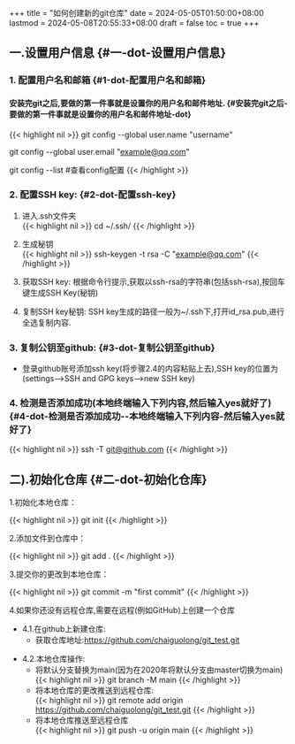 +++
title = "如何创建新的git仓库"
date = 2024-05-05T01:50:00+08:00
lastmod = 2024-05-08T20:55:33+08:00
draft = false
toc = true
+++

## 一.设置用户信息 {#一-dot-设置用户信息}


### 1. 配置用户名和邮箱 {#1-dot-配置用户名和邮箱}


#### 安装完git之后,要做的第一件事就是设置你的用户名和邮件地址. {#安装完git之后-要做的第一件事就是设置你的用户名和邮件地址-dot}

{{< highlight nil >}}
git config --global user.name "username" 

git config --global user.email "example@qq.com"

git config --list #查看config配置
{{< /highlight >}}


### 2. 配置SSH key: {#2-dot-配置ssh-key}

1.  进入.ssh文件夹 <br/>
    {{< highlight nil >}}
    cd ~/.ssh/
    {{< /highlight >}}

2.  生成秘钥 <br/>
    {{< highlight nil >}}
    ssh-keygen -t rsa -C "example@qq.com"
    {{< /highlight >}}

3.  获取SSH key: 根据命令行提示,获取以ssh-rsa的字符串(包括ssh-rsa),按回车键生成SSH Key(秘钥) <br/>

4.  复制SSH key秘钥: SSH key生成的路径一般为~/.ssh下,打开id_rsa.pub,进行全选复制内容. <br/>


### 3. 复制公钥至github: {#3-dot-复制公钥至github}

-   登录github账号添加ssh key(将步骤2.4的内容粘贴上去),SSH key的位置为(settings--&gt;SSH and GPG keys--&gt;new SSH key) <br/>


### 4. 检测是否添加成功(本地终端输入下列内容,然后输入yes就好了) {#4-dot-检测是否添加成功--本地终端输入下列内容-然后输入yes就好了}

{{< highlight nil >}}
ssh -T git@github.com
{{< /highlight >}}


## 二).初始化仓库 {#二-dot-初始化仓库}

1.初始化本地仓库： <br/>

{{< highlight nil >}}
git init
{{< /highlight >}}

2.添加文件到仓库中： <br/>

{{< highlight nil >}}
git add .
{{< /highlight >}}

3.提交你的更改到本地仓库： <br/>

{{< highlight nil >}}
git commit -m "first commit"
{{< /highlight >}}

4.如果你还没有远程仓库,需要在远程(例如GitHub)上创建一个仓库 <br/>

-   4.1.在github上新建仓库: <br/>
    -   获取仓库地址:<https://github.com/chaiguolong/git_test.git> <br/>

<!--listend-->

-   4.2.本地仓库操作: <br/>
    -   将默认分支替换为main(因为在2020年将默认分支由master切换为main) <br/>
        {{< highlight nil >}}
        git branch -M main
        {{< /highlight >}}
    -   将本地仓库的更改推送到远程仓库: <br/>
        {{< highlight nil >}}
        git remote add origin https://github.com/chaiguolong/git_test.git
        {{< /highlight >}}
    -   将本地仓库推送至远程仓库 <br/>
        {{< highlight nil >}}
        git push -u origin main
        {{< /highlight >}}

